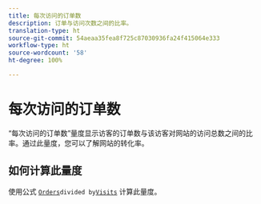 ```yaml
---
title: 每次访问的订单数
description: 订单与访问次数之间的比率。
translation-type: ht
source-git-commit: 54aeaa35fea8f725c87030936fa24f415064e333
workflow-type: ht
source-wordcount: '58'
ht-degree: 100%

---
```



# 每次访问的订单数

“每次访问的订单数”量度显示访客的订单数与该访客对网站的访问总数之间的比率。通过此量度，您可以了解网站的转化率。

## 如何计算此量度

使用公式 [`Orders`](orders.md)` divided by `[`Visits`](visits.md) 计算此量度。
